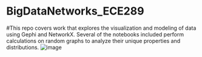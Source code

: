 # BigDataNetworks_ECE289
#This repo covers work that explores the visualization and modeling of data using Gephi and NetworkX.  Several of the notebooks included perform calculations on random graphs to analyze their unique properties and distributions.
![image](finaltest.png "example visual of community detection and PageRank")
